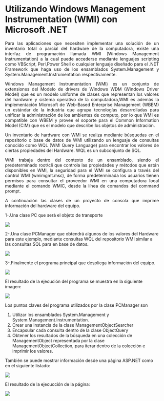 # Utilizando Windows Management Instrumentation (WMI) con Microsoft .NET
<p align="justify">
Para las aplicaciones que necesiten implementar una solución de un inventario total o parcial del hardware de la computadora, existe una interfaz de programación llamada WMI (Windows Management Instrumentation) a la cual puede accederse mediante lenguajes scripting como VBScript, Perl,Power Shell o cualquier lenguaje diseñado para el .NET Framework que haga uso de los ensamblados System.Management y System.Management.Instrumentation respectivamente.
</p>
<p align="justify">
Windows Management Instrumentation (WMI) es un conjunto de extensiones del Modelo de drivers de Windows WDM (Windows Driver Model) que es un modelo uniforme de clases que representan los valores del hardware y sistema operativo de la computadora,WMI es además la implementación Microsoft de Web-Based Enterprise Management (WBEM) un estándar de la industria que agrupa tecnologías desarrolladas para unificar la administración de los ambientes de computo, por lo que WMI es compatible con WBEM y provee el soporte para el Common Information Model (CIM) que es el modelo que describe los objetos de administración.
</p>
<p align="justify">
Un inventario de hardware con WMI se realiza mediante búsquedas en el repositorio o base de datos de WMI utilizando un lenguaje de consultas conocido como WQL (WMI Query Language) para encontrar los valores de ciertas propiedades del Hardware. WQL es un subconjunto de SQL.
</p>
<p align="justify">
WMI trabaja dentro del contexto de un ensamblado, siendo el predeterminado root\cli que controla las propiedades y métodos que están disponibles en WMI, la seguridad para el WMI se configura a través del control WMI (wmimgmt.msc), de forma predeterminada los usuarios tienen permisos para consultar el proveedor WMI en una computadora local mediante el comando WMIC, desde la línea de comandos del command prompt.
</p>
<p align="justify">
A continuación las clases de un proyecto de consola que imprime información del hardware del equipo.
</p>
<p>
1-.Una clase PC que será el objeto de transporte
</p>
<img src="PCCode.png"/>
<p>
2-.Una clase PCManager que obtendrá algunos de los valores del Hardware para este ejemplo, mediante consultas WQL del repositorio WMI similar a las consultas SQL para en base de datos.
</p>
<img src="PCManagerSource.png"/>
<p>
3-.Finalmente el programa principal que despliega información del equipo.
</p>
<img src="Program.png"/>
<p>
El resultado de la ejecución del programa se muestra en la siguiente imagen:
</p>
<img src="fig1.png"/>
<p>
Los puntos claves del programa utilizados por la clase PCManager son
<ol>
<li>Utilizar los ensamblados System.Management y System.Management.Instrumentation.</li>
<li>Crear una instancia de la clase ManagementObjectSearcher</li>
<li>Encapsular cada consulta dentro de la clase ObjectQuery</li>
<li>Obtener los resultados de la búsqueda en una colección de ManagementObject representada por la clase ManagementObjectCollection, para iterar dentro de la colección e imprimir los valores.</i>
</ol>
</p>
<p>
También se puede mostrar información desde una página ASP.NET como en el siguiente listado:
</p>
<img src="PCPropASPCode.png"/>
<p>
El resultado de la ejecucción de la página:
</p>
<img src="fig2.png"/>